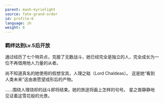 ```yaml
---
parent: mash-kyrielight
source: fate-grand-order
id: profile-6
language: zh
weight: 6
---
```


### 羁绊达到Lv.5后开放

通过经历了七个特异点，克服了无数战斗，她已经完全是独立的人，完全成长为一位不再借用他人力量的从者。

尚不知道真名的她使用的假想宝具，人理之础（Lord Chaldeas）。
这是她“看到人类未来”这由衷愿望成形后的产物。

……围绕人理烧却的战斗即将结束。她的旅途将画上怎样的句号。
星之兽静静地见证着这雪花般的光景。
